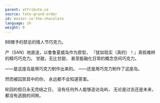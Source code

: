 ```yaml
---
parent: attribute.ce
source: fate-grand-order
id: master-in-the-chocolate
language: zh
weight: 0
---
```


BB赠予的禁忌的情人节巧克力。

产（SAN）地直送，以鲁鲁夏威岛作为原型，
『犹如现实（真的）！』真假难辨的精巧巧克力。
甘甜，无比甘甜，
甚至能融化日常的概念空间巧克力。

——是这座岛是用巧克力制作出来的。
——还是用巧克力制作了这座岛。

然而被囚禁其中的你，
永远都不会知道答案。

轮回的假日永无完结之日，
没有任何外人能够造访岛屿，
无论是过去还是未来，都没有逃脱的间隙。
